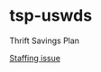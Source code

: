 # tsp-uswds
Thrift Savings Plan

[Staffing issue](https://github.com/18F/staffing-and-resources/issues/428)
